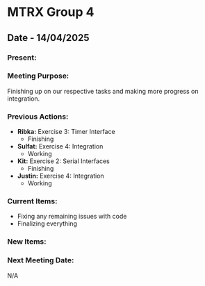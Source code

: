 # MTRX Group 4
##  Date - 14/04/2025
### Present:


### Meeting Purpose:
Finishing up on our respective tasks and making more progress on integration. 
### Previous Actions: 
- **Ribka:** Exercise 3: Timer Interface
    - Finishing
- **Sulfat:** Exercise 4: Integration
    - Working
- **Kit:** Exercise 2: Serial Interfaces
    - Finishing
- **Justin:** Exercise 4: Integration
    - Working
### Current Items:
- Fixing any remaining issues with code
- Finalizing everything
### New Items:
### Next Meeting Date:
N/A
